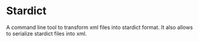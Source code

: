 Stardict
========

A command line tool to transform xml files into stardict format. 
It also allows to serialize stardict files into xml.
